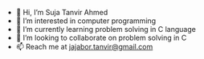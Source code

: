 - 👋 Hi, I’m Suja Tanvir Ahmed
- 👀 I’m interested in computer programming
- 🌱 I’m currently learning problem solving in C language
- 💞️ I’m looking to collaborate on problem solving in C
- 📫 Reach me at jajabor.tanvir@gmail.com

<!---
SujaTanvirAhmed/SujaTanvirAhmed is a ✨ special ✨ repository because its `README.md` (this file) appears on your GitHub profile.
You can click the Preview link to take a look at your changes.
--->
